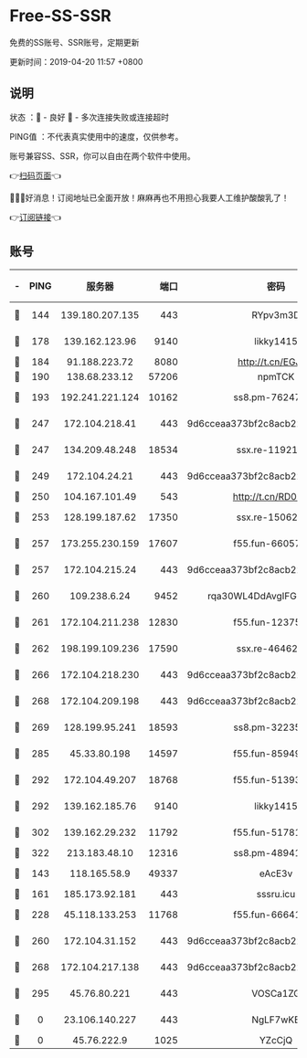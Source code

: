 # Free-SS-SSR

免费的SS账号、SSR账号，定期更新

更新时间：2019-04-20 11:57 +0800

## 说明

状态     ：🙂 - 良好 🙁 - 多次连接失败或连接超时

PING值   ：不代表真实使用中的速度，仅供参考。

账号兼容SS、SSR，你可以自由在两个软件中使用。

👉[扫码页面](https://liesauer.github.io/Free-SS-SSR/)👈

🎉🎉🎉好消息！订阅地址已全面开放！麻麻再也不用担心我要人工维护酸酸乳了！

👉[订阅链接](https://www.liesauer.net/yogurt/subscribe?ACCESS_TOKEN=DAYxR3mMaZAsaqUb)👈

## 账号

|-|PING|服务器|端口|密码|加密方式|区域|
|:----:|:----:|:-----:|-----:|:----:|:----:|:----:|
|🙂|144|139.180.207.135|443|RYpv3m3D|aes-256-cfb|JP|
|🙂|178|139.162.123.96|9140|likky1415|aes-256-cfb|JP|
|🙂|184|91.188.223.72|8080|http://t.cn/EGJIyrl|rc4-md5|RU|
|🙂|190|138.68.233.12|57206|npmTCK|rc4-md5|US|
|🙂|193|192.241.221.124|10162|ss8.pm-76247353|aes-256-cfb|US|
|🙂|247|172.104.218.41|443|9d6cceaa373bf2c8acb22e60b6a58be6|aes-256-cfb|US|
|🙂|247|134.209.48.248|18534|ssx.re-11921938|aes-256-cfb|US|
|🙂|249|172.104.24.21|443|9d6cceaa373bf2c8acb22e60b6a58be6|aes-256-cfb|US|
|🙂|250|104.167.101.49|543|http://t.cn/RD0D7sx|rc4-md5|CA|
|🙂|253|128.199.187.62|17350|ssx.re-15062538|aes-256-cfb|SG|
|🙂|257|173.255.230.159|17607|f55.fun-66057870|aes-256-cfb|US|
|🙂|257|172.104.215.24|443|9d6cceaa373bf2c8acb22e60b6a58be6|aes-256-cfb|US|
|🙂|260|109.238.6.24|9452|rqa30WL4DdAvgIFG6Fs3znzTa|aes-256-cfb|FR|
|🙂|261|172.104.211.238|12830|f55.fun-12375004|aes-256-cfb|US|
|🙂|262|198.199.109.236|17590|ssx.re-46462767|aes-256-cfb|US|
|🙂|266|172.104.218.230|443|9d6cceaa373bf2c8acb22e60b6a58be6|aes-256-cfb|US|
|🙂|268|172.104.209.198|443|9d6cceaa373bf2c8acb22e60b6a58be6|aes-256-cfb|US|
|🙂|269|128.199.95.241|18593|ss8.pm-32235204|aes-256-cfb|SG|
|🙂|285|45.33.80.198|14597|f55.fun-85949731|aes-256-cfb|US|
|🙂|292|172.104.49.207|18768|f55.fun-51393144|aes-256-cfb|SG|
|🙂|292|139.162.185.76|9140|likky1415|aes-256-cfb|DE|
|🙂|302|139.162.29.232|11792|f55.fun-51781250|aes-256-cfb|SG|
|🙂|322|213.183.48.10|12316|ss8.pm-48941717|rc4-md5|RU|
|🙂|143|118.165.58.9|49337|eAcE3v|chacha20-ietf|TW|
|🙂|161|185.173.92.181|443|sssru.icu|rc4-md5|RU|
|🙂|228|45.118.133.253|11768|f55.fun-66641125|aes-256-cfb|SG|
|🙂|260|172.104.31.152|443|9d6cceaa373bf2c8acb22e60b6a58be6|aes-256-cfb|US|
|🙂|268|172.104.217.138|443|9d6cceaa373bf2c8acb22e60b6a58be6|aes-256-cfb|US|
|🙂|295|45.76.80.221|443|VOSCa1ZG|aes-256-cfb|DE|
|🙁|0|23.106.140.227|443|NgLF7wKB|aes-256-cfb|US|
|🙁|0|45.76.222.9|1025|YZcCjQ|rc4-md5|JP|

